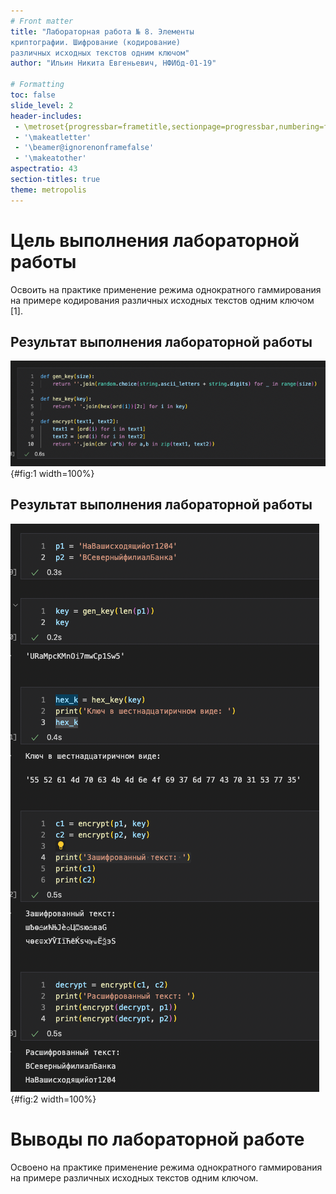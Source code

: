 ```yaml
---
# Front matter
title: "Лабораторная работа № 8. Элементы
криптографии. Шифрование (кодирование)
различных исходных текстов одним ключом"
author: "Ильин Никита Евгеньевич, НФИбд-01-19"

# Formatting
toc: false
slide_level: 2
header-includes: 
 - \metroset{progressbar=frametitle,sectionpage=progressbar,numbering=fraction}
 - '\makeatletter'
 - '\beamer@ignorenonframefalse'
 - '\makeatother'
aspectratio: 43
section-titles: true
theme: metropolis
---
```


# Цель выполнения лабораторной работы 


Освоить на практике применение режима однократного гаммирования
на примере кодирования различных исходных текстов одним ключом [1].

## Результат выполнения лабораторной работы

  ![функции](images/img1.png){#fig:1 width=100%}

## Результат выполнения лабораторной работы

  ![работа программы](images/img2.png){#fig:2 width=100%}



# Выводы по лабораторной работе

Освоено на практике применение режима однократного гаммирования на примере различных исходных текстов одним ключом.